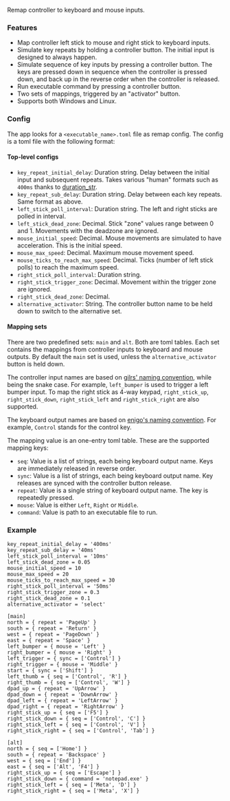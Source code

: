 Remap controller to keyboard and mouse inputs.

### Features

* Map controller left stick to mouse and right stick to keyboard inputs.
* Simulate key repeats by holding a controller button. The initial input is designed to always happen.
* Simulate sequence of key inputs by pressing a controller button. The keys are pressed down in sequence when the controller is pressed down, and back up in the reverse order when the controller is released.
* Run executable command by pressing a controller button.
* Two sets of mappings, triggered by an "activator" button.
* Supports both Windows and Linux.

### Config

The app looks for a `<executable_name>.toml` file as remap config. The config is a toml file with the following format:

#### Top-level configs

* `key_repeat_initial_delay`: Duration string. Delay between the initial input and subsequent repeats. Takes various "human" formats such as `400ms` thanks to [duration_str](https://docs.rs/duration-str/latest/duration_str/).
* `key_repeat_sub_delay`: Duration string. Delay between each key repeats. Same format as above.
* `left_stick_poll_interval`: Duration string. The left and right sticks are polled in interval.
* `left_stick_dead_zone`: Decimal. Stick "zone" values range between 0 and 1. Movements with the deadzone are ignored.
* `mouse_initial_speed`: Decimal. Mouse movements are simulated to have acceleration. This is the initial speed.
* `mouse_max_speed`: Decimal. Maximum mouse movement speed.
* `mouse_ticks_to_reach_max_speed`: Decimal. Ticks (number of left stick polls) to reach the maximum speed.
* `right_stick_poll_interval`: Duration string.
* `right_stick_trigger_zone`: Decimal. Movement within the trigger zone are ignored.
* `right_stick_dead_zone`: Decimal.
* `alternative_activator`: String. The controller button name to be held down to switch to the alternative set.

#### Mapping sets

There are two predefined sets: `main` and `alt`. Both are toml tables. Each set contains the mappings from controller inputs to keyboard and mouse outputs. By default the `main` set is used, unless the `alternative_activator` button is held down.

The controller input names are based on [gilrs' naming convention](https://docs.rs/gilrs/0.10.4/gilrs/ev/enum.Button.html#variants), while being the snake case. For example, `left_bumper` is used to trigger a left bumper input.
To map the right stick as 4-way keypad, `right_stick_up`, `right_stick_down`, `right_stick_left` and `right_stick_right` are also supported.

The keyboard output names are based on [enigo's naming convention](https://docs.rs/enigo/0.2.0-rc2/enigo/enum.Key.html#variants). For example, `Control` stands for the control key.

The mapping value is an one-entry toml table. These are the supported mapping keys:

* `seq`: Value is a list of strings, each being keyboard output name. Keys are immediately released in reverse order.
* `sync`: Value is a list of strings, each being keyboard output name. Key releases are synced with the controller button release.
* `repeat`: Value is a single string of keyboard output name. The key is repeatedly pressed.
* `mouse`: Value is either `Left`, `Right` or `Middle`.
* `command`: Value is path to an executable file to run.

### Example
```
key_repeat_initial_delay = '400ms'
key_repeat_sub_delay = '40ms'
left_stick_poll_interval = '10ms'
left_stick_dead_zone = 0.05
mouse_initial_speed = 10
mouse_max_speed = 20
mouse_ticks_to_reach_max_speed = 30
right_stick_poll_interval = '50ms'
right_stick_trigger_zone = 0.3
right_stick_dead_zone = 0.1
alternative_activator = 'select'

[main]
north = { repeat = 'PageUp' }
south = { repeat = 'Return' }
west = { repeat = 'PageDown' }
east = { repeat = 'Space' }
left_bumper = { mouse = 'Left' }
right_bumper = { mouse = 'Right' }
left_trigger = { sync = ['Control'] }
right_trigger = { mouse = 'Middle' }
start = { sync = ['Shift'] }
left_thumb = { seq = ['Control', 'R'] }
right_thumb = { seq = ['Control', 'W'] }
dpad_up = { repeat = 'UpArrow' }
dpad_down = { repeat = 'DownArrow' }
dpad_left = { repeat = 'LeftArrow' }
dpad_right = { repeat = 'RightArrow' }
right_stick_up = { seq = ['F5'] }
right_stick_down = { seq = ['Control', 'C'] }
right_stick_left = { seq = ['Control', 'V'] }
right_stick_right = { seq = ['Control', 'Tab'] }

[alt]
north = { seq = ['Home'] }
south = { repeat = 'Backspace' }
west = { seq = ['End'] }
east = { seq = ['Alt', 'F4'] }
right_stick_up = { seq = ['Escape'] }
right_stick_down = { command = 'notepad.exe' }
right_stick_left = { seq = ['Meta', 'D'] }
right_stick_right = { seq = ['Meta', 'X'] }
```
